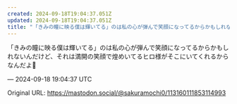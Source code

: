 ```yaml
---
created: 2024-09-18T19:04:37.051Z
updated: 2024-09-18T19:04:37.051Z
title: "「きみの瞳に映る僕は輝いてる」のは私の心が弾んで笑顔になってるからかもしれないんだけど、それは満開の笑顔で煌めいてるヒロ様がそこにいてくれるからなんだよ🥲[...]"
---
```


<p>「きみの瞳に映る僕は輝いてる」のは私の心が弾んで笑顔になってるからかもしれないんだけど、それは満開の笑顔で煌めいてるヒロ様がそこにいてくれるからなんだよ🥲</p>

&mdash; 2024-09-18 19:04:37 UTC

Original URL: https://mastodon.social/@sakuramochi0/113160111853114993
